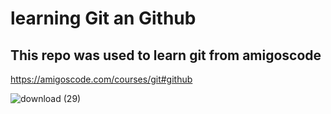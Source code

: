 # learning Git an Github
## This repo was used to learn git from amigoscode

https://amigoscode.com/courses/git#github

![download (29)](https://user-images.githubusercontent.com/103376339/176678982-db32b168-78b3-44f8-a493-a06a5434f420.png)
